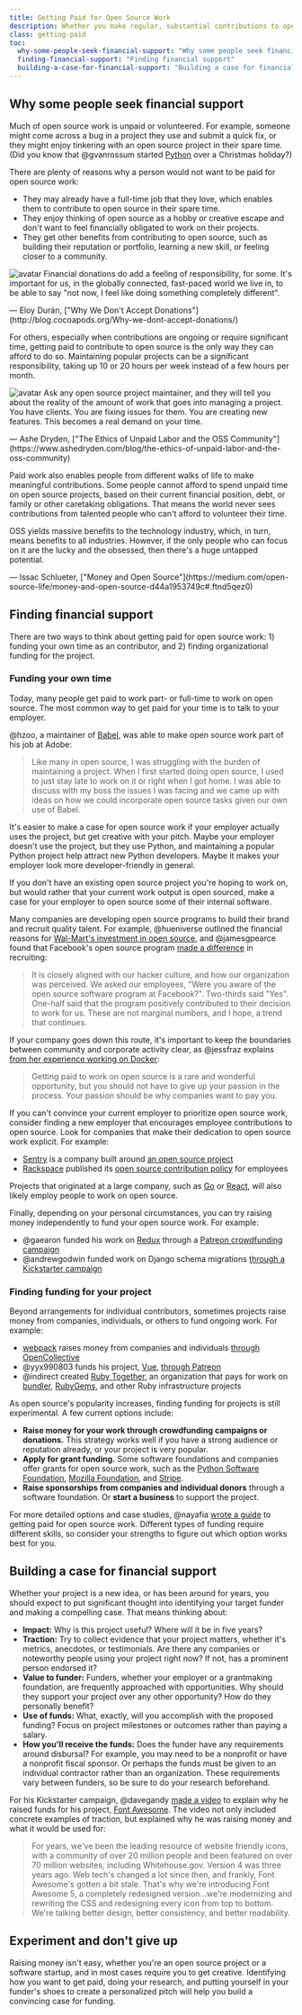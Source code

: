 ```yaml
---
title: Getting Paid for Open Source Work
description: Whether you make regular, substantial contributions to open source, or you're just considering your first contribution, you may start to wonder whether anybody gets paid to work on open source.
class: getting-paid
toc:
  why-some-people-seek-financial-support: "Why some people seek financial support"
  finding-financial-support: "Finding financial support"
  building-a-case-for-financial-support: "Building a case for financial support"
---
```


## Why some people seek financial support

Much of open source work is unpaid or volunteered. For example, someone might come across a bug in a project they use and submit a quick fix, or they might enjoy tinkering with an open source project in their spare time. (Did you know that @gvanrossum started [Python](https://github.com/python) over a Christmas holiday?)

There are plenty of reasons why a person would not want to be paid for open source work:

* They may already have a full-time job that they love, which enables them to contribute to open source in their spare time.
* They enjoy thinking of open source as a hobby or creative escape and don't want to feel financially obligated to work on their projects.
* They get other benefits from contributing to open source, such as building their reputation or portfolio, learning a new skill, or feeling closer to a community.

<aside class="pquote">
  <img src="/assets/images/getting-paid/eloy.png" class="pquote-avatar" alt="avatar">
  Financial donations do add a feeling of responsibility, for some. It's important for us, in the globally connected, fast-paced world we live in, to be able to say "not now, I feel like doing something completely different".
  <p markdown="1" class="pquote-credit">
— Eloy Durán, ["Why We Don't Accept Donations"](http://blog.cocoapods.org/Why-we-dont-accept-donations/)
  </p>
</aside>

For others, especially when contributions are ongoing or require significant time, getting paid to contribute to open source is the only way they can afford to do so. Maintaining popular projects can be a significant responsibility, taking up 10 or 20 hours per week instead of a few hours per month.

<aside class="pquote">
  <img src="/assets/images/getting-paid/ashe.jpg" class="pquote-avatar" alt="avatar">
  Ask any open source project maintainer, and they will tell you about the reality of the amount of work that goes into managing a project. You have clients. You are fixing issues for them. You are creating new features. This becomes a real demand on your time.
  <p markdown="1" class="pquote-credit">
— Ashe Dryden, ["The Ethics of Unpaid Labor and the OSS Community"](https://www.ashedryden.com/blog/the-ethics-of-unpaid-labor-and-the-oss-community)
  </p>
</aside>

Paid work also enables people from different walks of life to make meaningful contributions. Some people cannot afford to spend unpaid time on open source projects, based on their current financial position, debt, or family or other caretaking obligations. That means the world never sees contributions from talented people who can't afford to volunteer their time.

<aside class="pquote">
   OSS yields massive benefits to the technology industry, which, in turn, means benefits to all industries. However, if the only people who can focus on it are the lucky and the obsessed, then there's a huge untapped potential.
  <p markdown="1" class="pquote-credit">
— Issac Schlueter, ["Money and Open Source"](https://medium.com/open-source-life/money-and-open-source-d44a1953749c#.ftnd5qez0)
  </p>
</aside>

## Finding financial support

There are two ways to think about getting paid for open source work: 1) funding your own time as an contributor, and 2) finding organizational funding for the project.

### Funding your own time

Today, many people get paid to work part- or full-time to work on open source. The most common way to get paid for your time is to talk to your employer.

@hzoo, a maintainer of [Babel](https://github.com/babel/babel), was able to make open source work part of his job at Adobe:

> Like many in open source, I was struggling with the burden of maintaining a project. When I first started doing open source, I used to just stay late to work on it or right when I got home. I was able to discuss with my boss the issues I was facing and we came up with ideas on how we could incorporate open source tasks given our own use of Babel.

It's easier to make a case for open source work if your employer actually uses the project, but get creative with your pitch. Maybe your employer doesn't use the project, but they use Python, and maintaining a popular Python project help attract new Python developers. Maybe it makes your employer look more developer-friendly in general.

If you don't have an existing open source project you're hoping to work on, but would rather that your current work output is open sourced, make a case for your employer to open source some of their internal software.

Many companies are developing open source programs to build their brand and recruit quality talent. For example, @hueniverse outlined the financial reasons for [Wal-Mart's investment in open source](https://hueniverse.com/2014/08/15/open-source-aint-charity/), and @jamesgpearce found that Facebook's open source program [made a difference](https://opensource.com/business/14/10/head-of-open-source-facebook-oscon) in recruiting:

> It is closely aligned with our hacker culture, and how our organization was perceived. We asked our employees, "Were you aware of the open source software program at Facebook?". Two-thirds said "Yes". One-half said that the program positively contributed to their decision to work for us. These are not marginal numbers, and I hope, a trend that continues.

If your company goes down this route, it's important to keep the boundaries between community and corporate activity clear, as @jessfraz explains [from her experience working on Docker](https://blog.jessfraz.com/post/blurred-lines/):

> Getting paid to work on open source is a rare and wonderful opportunity, but you should not have to give up your passion in the process. Your passion should be why companies want to pay you.

If you can't convince your current employer to prioritize open source work, consider finding a new employer that encourages employee contributions to open source. Look for companies that make their dedication to open source work explicit. For example:

* [Sentry](https://sentry.io/welcome/) is a company built around [an open source project](https://github.com/getsentry/sentry)
* [Rackspace](https://www.rackspace.com/en-us) published its [open source contribution policy](https://blog.rackspace.com/rackspaces-policy-on-contributing-to-open-source/) for employees

Projects that originated at a large company, such as [Go](https://github.com/golang) or [React](https://github.com/facebook/react), will also likely employ people to work on open source.

Finally, depending on your personal circumstances, you can try raising money independently to fund your open source work. For example:

* @gaearon funded his work on [Redux](https://github.com/reactjs/redux) through a [Patreon crowdfunding campaign](http://redux.js.org/)
* @andrewgodwin funded work on Django schema migrations [through a Kickstarter campaign](https://www.kickstarter.com/projects/andrewgodwin/schema-migrations-for-django)

### Finding funding for your project

Beyond arrangements for individual contributors, sometimes projects raise money from companies, individuals, or others to fund ongoing work. For example:

* [webpack](https://github.com/webpack) raises money from companies and individuals [through OpenCollective](https://opencollective.com/webpack)
* @yyx990803 funds his project, [Vue](https://github.com/vuejs/vue), [through Patreon](https://github.com/open-source/stories/yyx990803)
* @indirect created [Ruby Together](https://rubytogether.org/), an organization that pays for work on [bundler](https://github.com/bundler/bundler), [RubyGems](https://github.com/rubygems/rubygems), and other Ruby infrastructure projects

As open source's popularity increases, finding funding for projects is still experimental. A few current options include:

* **Raise money for your work through crowdfunding campaigns or donations.** This strategy works well if you have a strong audience or reputation already, or your project is very popular.
* **Apply for grant funding.** Some software foundations and companies offer grants for open source work, such as the [Python Software Foundation](https://www.python.org/psf/grants/), [Mozilla Foundation](https://www.mozilla.org/en-US/grants/), and [Stripe](https://stripe.com/blog/open-source-retreat-2016).
* **Raise sponsorships from companies and individual donors** through a software foundation. Or **start a business** to support the project.

For more detailed options and case studies, @nayafia [wrote a guide](https://github.com/nayafia/lemonade-stand) to getting paid for open source work. Different types of funding require different skills, so consider your strengths to figure out which option works best for you.

## Building a case for financial support

Whether your project is a new idea, or has been around for years, you should expect to put significant thought into identifying your target funder and making a compelling case. That means thinking about:

* **Impact:** Why is this project useful? Where will it be in five years?
* **Traction:** Try to collect evidence that your project matters, whether it's metrics, anecdotes, or testimonials. Are there any companies or noteworthy people using your project right now? If not, has a prominent person endorsed it?
* **Value to funder:** Funders, whether your employer or a grantmaking foundation, are frequently approached with opportunities. Why should they support your project over any other opportunity? How do they personally benefit?
* **Use of funds:** What, exactly, will you accomplish with the proposed funding? Focus on project milestones or outcomes rather than paying a salary.
* **How you'll receive the funds:** Does the funder have any requirements around disbursal? For example, you may need to be a nonprofit or have a nonprofit fiscal sponsor. Or perhaps the funds must be given to an individual contractor rather than an organization. These requirements vary between funders, so be sure to do your research beforehand.

For his Kickstarter campaign, @davegandy [made a video](https://www.kickstarter.com/projects/232193852/font-awesome-5) to explain why he raised funds for his project, [Font Awesome](https://github.com/FortAwesome/Font-Awesome). The video not only included concrete examples of traction, but explained why he was raising money and what it would be used for:

> For years, we've been the leading resource of website friendly icons, with a community of over 20 million people and been featured on over 70 million websites, including Whitehouse.gov. Version 4 was three years ago. Web tech's changed a lot since then, and frankly, Font Awesome's gotten a bit stale. That's why we're introducing Font Awesome 5, a completely redesigned version...we're modernizing and rewriting the CSS and redesigning every icon from top to bottom. We're talking better design, better consistency, and better readability.

## Experiment and don't give up

Raising money isn't easy, whether you're an open source project or a software startup, and in most cases require you to get creative. Identifying how you want to get paid, doing your research, and putting yourself in your funder's shoes to create a personalized pitch will help you build a convincing case for funding.

